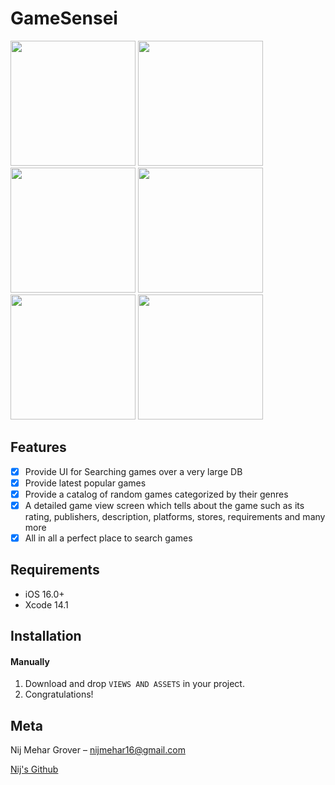 # GameSensei


<p align="row">
<img src= "https://user-images.githubusercontent.com/62954414/205630136-de00a0da-4420-4328-9e5a-7c37d5815e1d.PNG" width="200" >
<img src= "https://user-images.githubusercontent.com/62954414/205630145-6869b051-1bfc-4963-9bac-82360167c0fd.PNG" width="200" >
<img src= "https://user-images.githubusercontent.com/62954414/205630158-2e4c1368-9792-40f7-b99c-1af53075c491.PNG" width="200" >
<img src= "https://user-images.githubusercontent.com/62954414/205630173-170a8a83-4876-46c3-b227-f3ea3be4f100.PNG" width="200" >
<img src= "https://user-images.githubusercontent.com/62954414/205630183-0fba5b2b-bdb7-44f2-a918-0edf61082bc9.PNG" width="200" >
<img src= "https://share.icloud.com/photos/0adikN8wxXDlgJwdLdn-4tJAQ" width="200" >

</p>

## Features

- [x] Provide UI for Searching games over a very large DB
- [x] Provide latest popular games 
- [x] Provide a catalog of random games categorized by their genres
- [x] A detailed game view screen which tells about the game such as its rating, publishers, description, platforms, stores, requirements and many more
- [x] All in all a perfect place to search games 

## Requirements

- iOS 16.0+
- Xcode 14.1

## Installation

#### Manually
1. Download and drop ```VIEWS AND ASSETS``` in your project.  
2. Congratulations!  


## Meta

Nij Mehar Grover – nijmehar16@gmail.com

[Nij's Github](https://github.com/K1RA-16)

[swift-image]:https://img.shields.io/badge/swift-5.7-orange.svg
[swift-url]: https://swift.org/
